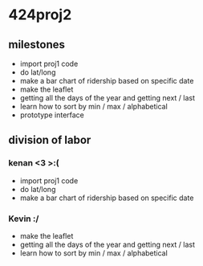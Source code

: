# 424proj2

## milestones
* import proj1 code 
* do lat/long
* make a bar chart of ridership based on specific date
* make the leaflet
* getting all the days of the year and getting next / last
* learn how to sort by min / max / alphabetical
* prototype interface


## division of labor

### kenan <3 >:(
* import proj1 code 
* do lat/long
* make a bar chart of ridership based on specific date

### Kevin :/
* make the leaflet
* getting all the days of the year and getting next / last
* learn how to sort by min / max / alphabetical